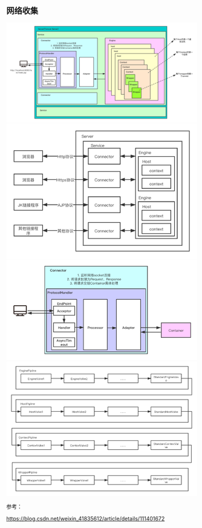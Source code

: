 ## 网络收集

<img src="./assets/Tomcat_structure.png" alt="image-20230409220436154" />

<img src="./assets/tomcat_top_stru.png" alt="image-20230409220436154"  />

<img src="./assets/tomcat_connector_str.png" alt="image-20230409220436154" />

<img src="./assets/tomcat_pipline.png" alt="image-20230409220436154" />





参考：

https://blog.csdn.net/weixin_41835612/article/details/111401672